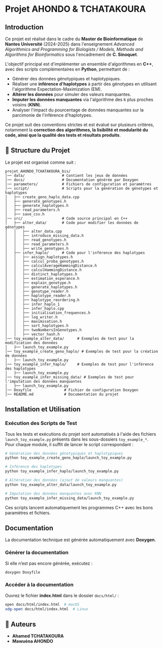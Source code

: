 # Projet AHONDO & TCHATAKOURA

##  Introduction
Ce projet est réalisé dans le cadre du **Master de Bioinformatique** de **Nantes Université** (2024-2025) dans l'enseignement *Advanced Algorithmics and Programming for Biologists / Models, Methods and Algorithms for Bioinformatics* sous l'encadrement de **C. Sinoquet**.

L'objectif principal est d'implémenter un ensemble d'algorithmes en **C++**, avec des scripts complémentaires en **Python**, permettant de :
- Générer des données génotypiques et haplotypiques.
- Réaliser une **inférence d'haplotypes** à partir des génotypes en utilisant l'algorithme Expectation-Maximization (EM).
- **Altérer les données** pour simuler des valeurs manquantes.
- **Imputer les données manquantes** via l'algorithme des k plus proches voisins (**KNN**).
- Analyser l'impact du pourcentage de données manquantes sur la parcimonie de l'inférence d'haplotypes.

Ce projet suit des conventions strictes et est évalué sur plusieurs critères, notamment la **correction des algorithmes, la lisibilité et modularité du code, ainsi que la qualité des tests et résultats produits**.

## 📂 Structure du Projet
Le projet est organisé comme suit :

```
projet_AHONDO_TCHATAKOURA_bis/
│── data/                 # Contient les jeux de données
│── docs/                 # Documentation générée par Doxygen
│── parameters/           # Fichiers de configuration et paramètres
│── script/               # Scripts pour la génération de génotypes et haplotypes
│   ├── create_geno_haplo_data.cpp
│   ├── generate_genotypes.h
│   ├── generate_haplotypes.h
│   ├── read_parameters.h
│   ├── save_csv.h
│── src/                  # Code source principal en C++
│   ├── alter_data/       # Code pour modifier les données de génotypes
│   │   ├── alter_data.cpp
│   │   ├── introduce_missing_data.h
│   │   ├── read_genotypes.h
│   │   ├── read_parameters.h
│   │   ├── write_genotypes.h
│   ├── infer_haplo/      # Code pour l'inférence des haplotypes
│   │   ├── assign_haplotypes.h
│   │   ├── calcul_proba_genotypes.h
│   │   ├── calculAverageHammingDistance.h
│   │   ├── calculHammingDistance.h
│   │   ├── distinct_haplotypes.h
│   │   ├── estimation_esperance.h
│   │   ├── explain_genotype.h
│   │   ├── generate_haplotypes.h
│   │   ├── genotype_reader.h
│   │   ├── haplotype_reader.h
│   │   ├── haplotype_reordering.h
│   │   ├── infer_haplo_1
│   │   ├── infer_haplo.cpp
│   │   ├── initialisation_frequences.h
│   │   ├── log_writer.h
│   │   ├── maximisation.h
│   │   ├── sort_haplotypes.h
│   │   ├── twoNumbersInGenotypes.h
│   │   ├── vector_hash.h
│── toy_example_alter_data/      # Exemples de test pour la modification des données
│   ├── launch_toy_example.py
│── toy_example_create_geno_haplo/ # Exemples de test pour la création de données
│   ├── launch_toy_example.py
│── toy_example_infer_haplo/     # Exemples de test pour l'inférence des haplotypes
│   ├── launch_toy_example.py
│── toy_example_infer_missing_data/ # Exemples de test pour l'imputation des données manquantes
│   ├── launch_toy_example.py
│── Doxyfile               # Fichier de configuration Doxygen
│── README.md              # Documentation du projet
```

##  Installation et Utilisation

###  **Exécution des Scripts de Test**
Tous les tests et exécutions du projet sont automatisés à l'aide des fichiers `launch_toy_example.py` présents dans les sous-dossiers `toy_example_*`. Pour chaque module, il suffit de lancer le script correspondant :

```bash
# Génération des données génotypiques et haplotypiques
python toy_example_create_geno_haplo/launch_toy_example.py

# Inférence des haplotypes
python toy_example_infer_haplo/launch_toy_example.py

# Altération des données (ajout de valeurs manquantes)
python toy_example_alter_data/launch_toy_example.py

# Imputation des données manquantes avec KNN
python toy_example_infer_missing_data/launch_toy_example.py
```

Ces scripts lancent automatiquement les programmes C++ avec les bons paramètres et fichiers.

##  Documentation

La documentation technique est générée automatiquement avec **Doxygen**.

###  **Générer la documentation**
Si elle n’est pas encore générée, exécutez :
```bash
doxygen Doxyfile
```

###  **Accéder à la documentation**
Ouvrez le fichier **index.html** dans le dossier `docs/html/` :
```bash
open docs/html/index.html  # macOS
xdg-open docs/html/index.html  # Linux
```

## 👥 Auteurs
- **Ahamed TCHATAKOURA**
- **Mawuéna AHONDO**

